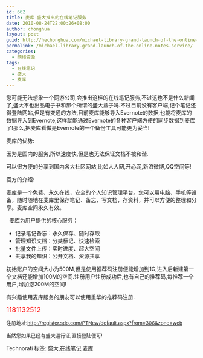 ```yaml
---
id: 662
title: 麦库-盛大推出的在线笔记服务
date: 2010-08-24T22:00:26+08:00
author: chonghua
layout: post
guid: http://hechonghua.com/michael-library-grand-launch-of-the-online-notes-service/
permalink: /michael-library-grand-launch-of-the-online-notes-service/
categories:
  - 网络资源
tags:
  - 在线笔记
  - 盛大
  - 麦库
---
```

[](http://note.sdo.com/)您可能无法想象一个网游公司,会推出这样的在线笔记服务,不过这也不是什么新闻了,盛大不也出品电子书和那个所谓的盛大盒子吗.不过目前没有客户端,记个笔记还得登陆网站,但是有变通的方法,目前麦库能够导入Evernote的数据,也能将麦库的数据导入到Evernote,这样就能通过Evernote的各种客户端方便的同步数据到麦库了!那么,把麦库看做是Evernote的一个备份工具可能更为妥当!

<!--more-->

麦库的优势:

因为是国内的服务,所以速度快,但是也无法保证文档不被和谐.

可以很方便的分享到国内各大社区网站,比如人人网,开心网,新浪微博,QQ空间等!

官方的介绍:

麦库是一个免费、永久在线，安全的个人知识管理平台。您可以用电脑、手机等设备，随时随地在麦库里保存笔记、备忘、写文档，存资料，并可以方便的整理和分享。麦库空间永久有效。

&#160; 麦库为用户提供的核心服务：

  * 记录笔记备忘：永久保存、随时存取
  * 管理知识文档：分类标记、快速检索
  * 批量文件上传：实时进度、超大空间
  * 共享我的知识：公开文档、资源共享

初始账户的空间大小为500M,但是使用推荐码注册便能增加到1G,进入后新建第一个文档还能增加100M的空间.注册用户注册成功后,也有自己的推荐码,每推荐一个用户,增加您200M的空间!

有兴趣使用麦库服务的朋友可以使用重华的推荐码注册.

<font color="#ff0000" size="4">1181132512</font></p> 

<font size="2">注册地址:<a title="http://register.sdo.com/PTNew/default.aspx?from=306&zone=web" href="http://register.sdo.com/PTNew/default.aspx?from=306&zone=web">http://register.sdo.com/PTNew/default.aspx?from=306&zone=web</a></font>

<font size="2">当然您如果已经有盛大通行证,直接登陆便可!</font>

<div style="padding-bottom: 0px; margin: 0px; padding-left: 0px; padding-right: 0px; display: inline; float: none; padding-top: 0px" id="scid:0767317B-992E-4b12-91E0-4F059A8CECA8:4a2aae62-5786-43e3-a2da-bdd289b1ee9e" class="wlWriterEditableSmartContent">
  Technorati 标签: 盛大,在线笔记,麦库
</div>